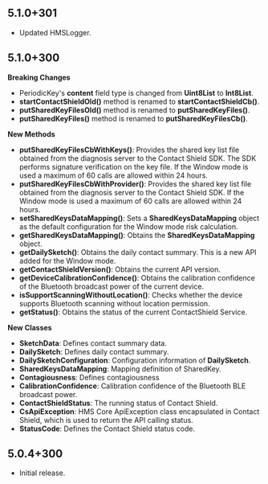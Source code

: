 ## 5.1.0+301

* Updated HMSLogger.

## 5.1.0+300

**Breaking Changes**

* PeriodicKey's **content** field type is changed from **Uint8List** to **Int8List**.
* **startContactShieldOld()** method is renamed to **startContactShieldCb()**.
* **putSharedKeyFilesOld()** method is renamed to **putSharedKeyFiles()**.
* **putSharedKeyFiles()** method is renamed to **putSharedKeyFilesCb()**.

**New Methods**

* **putSharedKeyFilesCbWithKeys()**: Provides the shared key list file obtained from the diagnosis server to the Contact Shield SDK. The SDK performs signature verification on the key file. If the Window mode is used a maximum of 60 calls are allowed within 24 hours.
* **putSharedKeyFilesCbWithProvider()**: Provides the shared key list file obtained from the diagnosis server to the Contact Shield SDK. If the Window mode is used a maximum of 60 calls are allowed within 24 hours.
* **setSharedKeysDataMapping()**: Sets a **SharedKeysDataMapping** object as the default configuration for the Window mode risk calculation.
* **getSharedKeysDataMapping()**: Obtains the **SharedKeysDataMapping** object.
* **getDailySketch()**: Obtains the daily contact summary. This is a new API added for the Window mode.
* **getContactShieldVersion()**: Obtains the current API version.
* **getDeviceCalibrationConfidence()**: Obtains the calibration confidence of the Bluetooth broadcast power of the current device.
* **isSupportScanningWithoutLocation()**: Checks whether the device supports Bluetooth scanning without location permission.
* **getStatus()**: Obtains the status of the current ContactShield Service.

 **New Classes**

* **SketchData**: Defines contact summary data.
* **DailySketch**: Defines daily contact summary.
* **DailySketchConfiguration**: Configuration information of **DailySketch**.
* **SharedKeysDataMapping**: Mapping definition of SharedKey.
* **Contagiousness**: Defines contagiousness
* **CalibrationConfidence**: Calibration confidence of the Bluetooth BLE broadcast power.
* **ContactShieldStatus**: The running status of Contact Shield.
* **CsApiException**: HMS Core ApiException class encapsulated in Contact Shield, which is used to return the API calling status.
* **StatusCode**: Defines the Contact Shield status code.

## 5.0.4+300

* Initial release.
